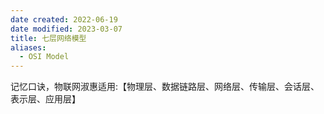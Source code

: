 ```yaml
---
date created: 2022-06-19
date modified: 2023-03-07
title: 七层网络模型
aliases:
  - OSI Model
---
```


记忆口诀，物联网淑惠适用:【物理层、数据链路层、网络层、传输层、会话层、表示层、应用层】
